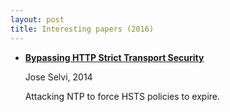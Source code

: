 ```yaml
---
layout: post
title: Interesting papers (2016)
---
```


- **[Bypassing HTTP Strict Transport Security][hsts]**

  Jose Selvi, 2014

  Attacking NTP to force HSTS policies to expire.

[hsts]: https://www.blackhat.com/docs/eu-14/materials/eu-14-Selvi-Bypassing-HTTP-Strict-Transport-Security-wp.pdf

